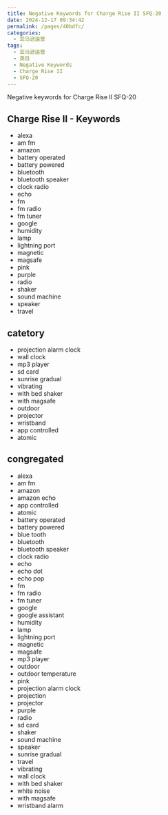 ```yaml
---
title: Negative Keywords for Charge Rise II SFQ-20
date: 2024-12-17 09:34:42
permalink: /pages/40bdfc/
categories: 
  - 亚马逊运营
tags: 
  - 亚马逊运营
  - 类目
  - Negative Keywords
  - Charge Rise II
  - SFQ-20
---
```


Negative keywords for Charge Rise II SFQ-20

## Charge Rise II - Keywords

- alexa
- am fm
- amazon
- battery operated
- battery powered
- bluetooth
- bluetooth speaker
- clock radio
- echo
- fm
- fm radio
- fm tuner
- google
- humidity
- lamp
- lightning port
- magnetic
- magsafe
- pink
- purple
- radio
- shaker
- sound machine
- speaker
- travel

## catetory

- projection alarm clock
- wall clock
- mp3 player
- sd card
- sunrise gradual
- vibrating
- with bed shaker
- with magsafe
- outdoor
- projector
- wristband
- app controlled
- atomic

## congregated

- alexa
- am fm
- amazon
- amazon echo
- app controlled
- atomic
- battery operated
- battery powered
- blue tooth
- bluetooth
- bluetooth speaker
- clock radio
- echo
- echo dot
- echo pop
- fm
- fm radio
- fm tuner
- google
- google assistant
- humidity
- lamp
- lightning port
- magnetic
- magsafe
- mp3 player
- outdoor
- outdoor temperature
- pink
- projection alarm clock
- projection
- projector
- purple
- radio
- sd card
- shaker
- sound machine
- speaker
- sunrise gradual
- travel
- vibrating
- wall clock
- with bed shaker
- white noise
- with magsafe
- wristband alarm
